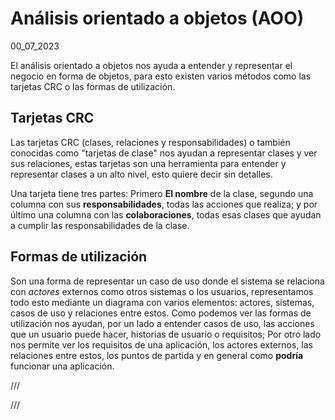 # Análisis orientado a objetos (AOO)
00_07_2023

El análisis orientado a objetos nos ayuda a entender y representar el negocio en forma de objetos, para esto existen varios métodos como las tarjetas CRC o las formas de utilización.

## Tarjetas CRC

Las tarjetas CRC (clases, relaciones y responsabilidades) o también conocidas como "tarjetas de clase" nos ayudan a representar clases y ver sus relaciones, estas tarjetas son una herramienta para entender y representar clases a un alto nivel, esto quiere decir sin detalles.

Una tarjeta tiene tres partes: Primero **El nombre** de la clase, segundo una columna con sus **responsabilidades**, todas las acciones que realiza; y por último una columna con las **colaboraciones**, todas esas clases que ayudan a cumplir las responsabilidades de la clase.

## Formas de utilización

Son una forma de representar un caso de uso donde el sistema se relaciona con *actores* externos como otros sistemas o los usuarios, representamos todo esto mediante un diagrama con varios elementos: actores, sistemas, casos de uso y relaciones entre estos. Como podemos ver las formas de utilización nos ayudan, por un lado a entender casos de uso, las acciones que un usuario puede hacer, historias de usuario o requisitos; Por otro lado nos permite ver los requisitos de una aplicación, los actores externos, las relaciones entre estos, los puntos de partida y en general como **podría** funcionar una aplicación.

///

///